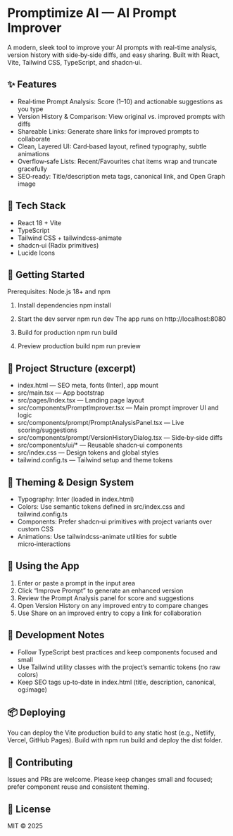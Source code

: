 # Promptimize AI — AI Prompt Improver

A modern, sleek tool to improve your AI prompts with real-time analysis, version history with side‑by‑side diffs, and easy sharing. Built with React, Vite, Tailwind CSS, TypeScript, and shadcn‑ui.

## ✨ Features

- Real‑time Prompt Analysis: Score (1–10) and actionable suggestions as you type
- Version History & Comparison: View original vs. improved prompts with diffs
- Shareable Links: Generate share links for improved prompts to collaborate
- Clean, Layered UI: Card‑based layout, refined typography, subtle animations
- Overflow‑safe Lists: Recent/Favourites chat items wrap and truncate gracefully
- SEO‑ready: Title/description meta tags, canonical link, and Open Graph image

## 🧰 Tech Stack

- React 18 + Vite
- TypeScript
- Tailwind CSS + tailwindcss-animate
- shadcn‑ui (Radix primitives)
- Lucide Icons

## 🚀 Getting Started

Prerequisites: Node.js 18+ and npm

1. Install dependencies
   npm install

2. Start the dev server
   npm run dev
   The app runs on http://localhost:8080

3. Build for production
   npm run build

4. Preview production build
   npm run preview

## 📁 Project Structure (excerpt)

- index.html — SEO meta, fonts (Inter), app mount
- src/main.tsx — App bootstrap
- src/pages/Index.tsx — Landing page layout
- src/components/PromptImprover.tsx — Main prompt improver UI and logic
- src/components/prompt/PromptAnalysisPanel.tsx — Live scoring/suggestions
- src/components/prompt/VersionHistoryDialog.tsx — Side‑by‑side diffs
- src/components/ui/* — Reusable shadcn‑ui components
- src/index.css — Design tokens and global styles
- tailwind.config.ts — Tailwind setup and theme tokens

## 🎨 Theming & Design System

- Typography: Inter (loaded in index.html)
- Colors: Use semantic tokens defined in src/index.css and tailwind.config.ts
- Components: Prefer shadcn‑ui primitives with project variants over custom CSS
- Animations: Use tailwindcss-animate utilities for subtle micro‑interactions

## 🧪 Using the App

1. Enter or paste a prompt in the input area
2. Click “Improve Prompt” to generate an enhanced version
3. Review the Prompt Analysis panel for score and suggestions
4. Open Version History on any improved entry to compare changes
5. Use Share on an improved entry to copy a link for collaboration

## 🔧 Development Notes

- Follow TypeScript best practices and keep components focused and small
- Use Tailwind utility classes with the project’s semantic tokens (no raw colors)
- Keep SEO tags up‑to‑date in index.html (title, description, canonical, og:image)

## 📦 Deploying

You can deploy the Vite production build to any static host (e.g., Netlify, Vercel, GitHub Pages). Build with npm run build and deploy the dist folder.

## 🤝 Contributing

Issues and PRs are welcome. Please keep changes small and focused; prefer component reuse and consistent theming.

## 📝 License

MIT © 2025
